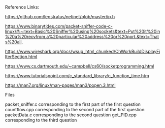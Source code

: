 Reference Links:

https://github.com/leostratus/netinet/blob/master/ip.h

https://www.binarytides.com/packet-sniffer-code-c-linux/#:~:text=Basic%20Sniffer%20using%20sockets&text=Put%20it%20in%20a%20recvfrom,a%20particular%20address%20or%20port.&text=Thats%20all.

https://www.wireshark.org/docs/wsug_html_chunked/ChWorkBuildDisplayFilterSection.html

https://www.cs.dartmouth.edu/~campbell/cs60/socketprogramming.html

https://www.tutorialspoint.com/c_standard_library/c_function_time.htm

https://man7.org/linux/man-pages/man3/popen.3.html

Files

packet_sniffer.c corresponding to the first part of the first question
countflow.cpp corresponding to the second part of the first question
packetData.c corresponding to the second question
get_PID.cpp corresponding to the third question
